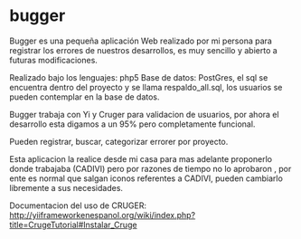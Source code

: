# bugger 
Bugger es una pequeña aplicación Web realizado por mi persona para registrar los errores de nuestros desarrollos, 
es muy sencillo y abierto a futuras modificaciones.

Realizado bajo los lenguajes: php5
Base de datos: PostGres, el sql se encuentra dentro del proyecto y se llama respaldo_all.sql, los usuarios se pueden contemplar
en la base de datos.

Bugger trabaja con Yi y Cruger para validacion de usuarios, por ahora el desarrollo esta digamos a un 95% 
pero completamente funcional.

Pueden registrar, buscar, categorizar errorer por proyecto.

Esta aplicacion la realice desde mi casa para mas adelante proponerlo donde trabajaba (CADIVI) pero por razones de tiempo no lo aprobaron , por ente es normal que salgan iconos referentes a CADIVI, pueden cambiarlo libremente a sus necesidades.

Documentacion del uso de CRUGER: http://yiiframeworkenespanol.org/wiki/index.php?title=CrugeTutorial#Instalar_Cruge
